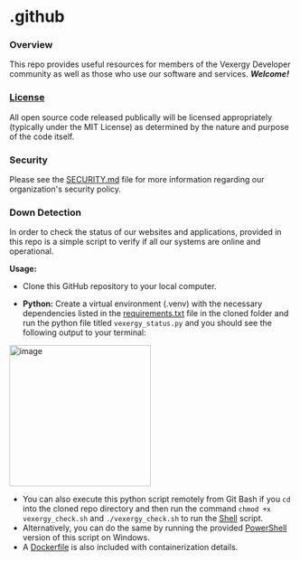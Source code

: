 # .github

### Overview
This repo provides useful resources for members of the Vexergy Developer community as well as those who use our software and services. **_Welcome!_**

### [License](./LICENSE)
All open source code released publically will be licensed appropriately (typically under the MIT License) as determined by the nature and purpose of the code itself.

### Security
Please see the [SECURITY.md](./SECURITY.md) file for more information regarding our organization's security policy.

### Down Detection
In order to check the status of our websites and applications, provided in this repo is a simple script to verify if all our systems are online and operational.  

**Usage:**
* Clone this GitHub repository to your local computer.

* **Python:** Create a virtual environment (.venv) with the necessary dependencies listed in the [requirements.txt](./requirements.txt) file in the cloned folder and run the python file titled `vexergy_status.py` and you should see the following output to your terminal:

<img width="250" alt="image" src="https://github.com/user-attachments/assets/0016f897-ead9-49d8-91ac-cba11cf07520" />

* You can also execute this python script remotely from Git Bash if you `cd` into the cloned repo directory and then run the command `chmod +x vexergy_check.sh` and `./vexergy_check.sh` to run the [Shell](./vexergy_check.sh) script.
* Alternatively, you can do the same by running the provided [PowerShell](./vexergy_check.ps1) version of this script on Windows.
* A [Dockerfile](./Dockerfile) is also included with containerization details.
